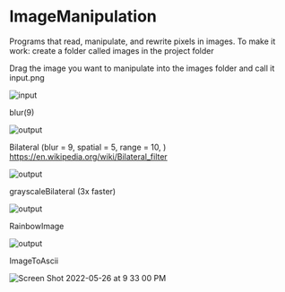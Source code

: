 # ImageManipulation
Programs that read, manipulate, and rewrite pixels in images. 
To make it work: create a folder called images in the project folder

Drag the image you want to manipulate into the images folder and call it input.png

![input](https://user-images.githubusercontent.com/67237392/170564903-5744ea6d-8610-42d8-8751-f1a5040edc59.png)




blur(9)

![output](https://user-images.githubusercontent.com/67237392/170580497-09243c09-3d27-49af-8c84-195d186e1b1f.png)

Bilateral (blur = 9, spatial = 5, range = 10, ) https://en.wikipedia.org/wiki/Bilateral_filter

![output](https://user-images.githubusercontent.com/67237392/170609985-06ea74d4-218d-4d45-a039-bc0f9a452188.png)

grayscaleBilateral (3x faster)

![output](https://user-images.githubusercontent.com/67237392/170610362-da902d1d-12fe-4561-b13a-8552b3857b72.png)

RainbowImage

![output](https://user-images.githubusercontent.com/67237392/170564988-bfe23f97-ec10-49ab-a209-ff72f80ace20.png)

ImageToAscii

![Screen Shot 2022-05-26 at 9 33 00 PM](https://user-images.githubusercontent.com/67237392/170611082-fb9e798b-3d13-470b-9ff5-c3d226692959.png)
